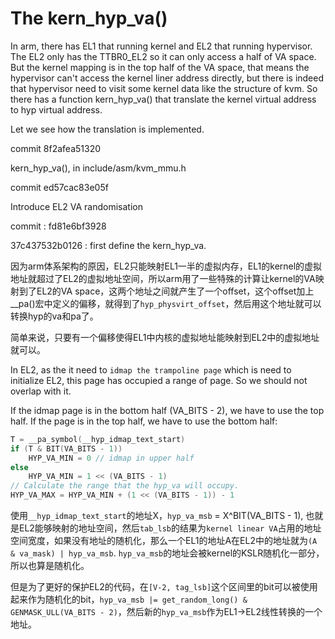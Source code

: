 # The kern_hyp_va()

In arm, there has EL1 that running kernel and EL2 that running hypervisor. The EL2 only has the TTBR0_EL2 so it can only access a half of VA space. But the kernel mapping is in the top half of the VA space, that means the hypervisor can't access the kernel liner address directly, but there is indeed that hypervisor need to visit some kernel data like the structure of kvm. So there has a function kern_hyp_va() that translate the kernel virtual address to hyp virtual address.

Let we see how the translation is implemented.



commit 8f2afea51320

kern_hyp_va(), in include/asm/kvm_mmu.h



commit ed57cac83e05f

Introduce EL2 VA randomisation



commit : fd81e6bf3928



37c437532b0126 : first define the kern_hyp_va.



因为arm体系架构的原因，EL2只能映射EL1一半的虚拟内存，EL1的kernel的虚拟地址就超过了EL2的虚拟地址空间，所以arm用了一些特殊的计算让kernel的VA映射到了EL2的VA space，这两个地址之间就产生了一个offset，这个offset加上__pa()宏中定义的偏移，就得到了`hyp_physvirt_offset`，然后用这个地址就可以转换hyp的va和pa了。

简单来说，只要有一个偏移使得EL1中内核的虚拟地址能映射到EL2中的虚拟地址就可以。



In EL2, as the it need to `idmap the trampoline page` which is need to initialize EL2, this page has occupied a range of page. So we should not overlap with it.

If the idmap page is in the bottom half (VA_BITS - 2), we have to use the top half. If the page is in the top half, we have to use the bottom half:

```C
T = __pa_symbol(__hyp_idmap_text_start)
if (T & BIT(VA_BITS - 1))
    HYP_VA_MIN = 0 // idmap in upper half
else
    HYP_VA_MIN = 1 << (VA_BITS - 1)
// Calculate the range that the hyp_va will occupy.
HYP_VA_MAX = HYP_VA_MIN + (1 << (VA_BITS - 1)) - 1
```



使用`__hyp_idmap_text_start`的地址X，`hyp_va_msb` = X^BIT(VA_BITS - 1), 也就是EL2能够映射的地址空间，然后`tab_lsb`的结果为`kernel linear VA`占用的地址空间宽度，如果没有地址的随机化，那么一个EL1的地址A在EL2中的地址就为`(A & va_mask) | hyp_va_msb`. `hyp_va_msb`的地址会被kernel的KSLR随机化一部分，所以也算是随机化。

但是为了更好的保护EL2的代码，在`[V-2, tag_lsb]`这个区间里的bit可以被使用起来作为随机化的bit，`hyp_va_msb |= get_random_long() & GENMASK_ULL(VA_BITS - 2)`，然后新的`hyp_va_msb`作为EL1->EL2线性转换的一个地址。